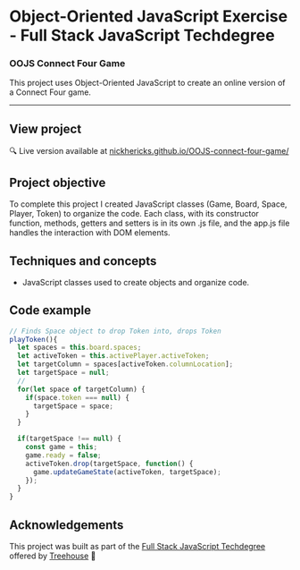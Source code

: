 # Object-Oriented JavaScript Exercise - Full Stack JavaScript Techdegree

### OOJS Connect Four Game
This project uses Object-Oriented JavaScript to create an online version of a Connect Four game.

***
<!-- <img src="https://res.cloudinary.com/dtqevfsxh/image/upload/v1550234182/portfolio/interactive-form-1.png" width="400px"><img src="https://res.cloudinary.com/dtqevfsxh/image/upload/v1550218646/portfolio/screenshot-padding-github.png" width="50px">
<img src="https://res.cloudinary.com/dtqevfsxh/image/upload/v1550234182/portfolio/interactive-form-2.png" width="400px"> -->

## View project
:mag: Live version available at [nickhericks.github.io/OOJS-connect-four-game/](https://nickhericks.github.io/OOJS-connect-four-game/)

## Project objective
To complete this project I created JavaScript classes (Game, Board, Space, Player, Token) to organize the code. Each class, with its constructor function, methods, getters and setters is in its own .js file, and the app.js file handles the interaction with DOM elements.

## Techniques and concepts
- JavaScript classes used to create objects and organize code.

## Code example
```javascript
// Finds Space object to drop Token into, drops Token
playToken(){
  let spaces = this.board.spaces;
  let activeToken = this.activePlayer.activeToken;
  let targetColumn = spaces[activeToken.columnLocation];
  let targetSpace = null;
  //
  for(let space of targetColumn) {
    if(space.token === null) {
      targetSpace = space;
    }
  }

  if(targetSpace !== null) {
    const game = this;
    game.ready = false;
    activeToken.drop(targetSpace, function() {
      game.updateGameState(activeToken, targetSpace);
    });
  }
}
```

## Acknowledgements
This project was built as part of the [Full Stack JavaScript Techdegree](https://join.teamtreehouse.com/techdegree/) offered by [Treehouse](https://teamtreehouse.com) :raised_hands:
